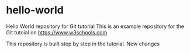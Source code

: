 # hello-world
Hello World repository for Git tutorial
This is an example repository for the Git tutoial on https://www.w3schools.com

This repository is built step by step in the tutorial.
New changes
